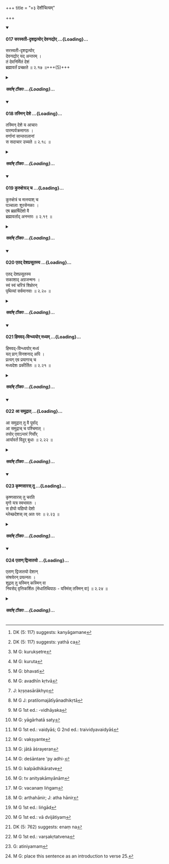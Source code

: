 +++
title = "०३ देशौचित्यम्"

+++

<div class="js_include" includetitle="true" newlevelforh1="4" unfilled url="/kalpAntaram/smRtiH/manuH/vishvAsa-prastutiH/02/017_sarasvatI-dRshadvatyor_devanadyor.md">
<details open><summary><h4>017 सरस्वती-दृशद्वत्योर् देवनद्योर् ...{Loading}...</h4></summary>


सरस्वती-दृशद्वत्योर्  
देवनद्योर् यद् अन्तरम् ।  
तं देवनिर्मितं देशं  
ब्रह्मावर्तं प्रचक्षते  ॥ २.१७ ॥+++(5)+++
</details>
</div>
<div class="js_include collapsed" newlevelforh1="5" title="सर्वाष् टीकाः" unfilled url="/kalpAntaram/smRtiH/manuH/sarvASh_TIkAH/02/017_sarasvatI-dRshadvatyor_devanadyor.md">
<details><summary><h5>सर्वाष् टीकाः ...{Loading}...</h5></summary>
<details><summary>गङ्गानथ-मूलानुवादः</summary>

The region lying between the divine rivers Sarasvati and Dṛṣasvatī which has been created by the gods,—they call ‘Brahmāvarta’—(17)
</details>
<details><summary>मेधातिथिः</summary>

उक्तानि धर्मे प्रमाणानि । विरोधे च विकल्पो ऽभिहितः । अधिकारिणश् च सामान्येनोक्ताः । इदानीं येषु योग्यतया धर्मो ऽनुष्टेयताम् आपद्यते ते देशा वर्ण्यन्ते । **सरस्वती** नाम नदी । अपरा **दृषद्वती** । तयोर् **नद्योर्** **यद् अन्तरं** मध्यं **तं देशं ब्रह्मावर्त** इत्य् अनया संज्ञया **प्रचक्षते** व्यवहरन्ति शिष्टाः । **देव**ग्रहणम् अवध्यवधिमतोः स्तुत्यर्थम् । देवैः स निर्मितो ऽतः सर्वेभ्यो देशेभ्यः पावनतर इति ॥ २.१७ ॥
</details>
<details><summary>गङ्गानथ-भाष्यानुवादः</summary>

The sources of the knowledge of Dharma have been described; it has also
been stated that in cases of couflict there is *option*; persons
entitled to the performance of *dharma* have also been indicated in a
general way. Now the author proceeds to describe those countries that
are fit for the performance of Dharma, and where (on that account) it
becomes incumbent to perform it.

‘*Sarasvatī*’ is the river bearing that name. ‘*Dṛṣadvatī*’ is another
river; that which *lies between these two*, that region they call by the
name of ‘*Brahmāvarta*’; that is the region which the cultured speak of
by that name.

‘*Created by the Gods*’—is for the purpose of eulogising the boundaries
and the bounded region; the sense being that ‘the region is created by
the Gods, and is therefore more sacred than all other regions.’—(17)
</details>
<details><summary>गङ्गानथ-टिप्पन्यः</summary>

The Aparārka quotes this verse along with verses 19,21 to 23, as
indicating the views that the ‘black antelope’ is to serve as a mark of
the ‘*yajñīya deśa*’ only in the case of the countries *other than those
described in these verses*. This verse and verses 18 to 22 have been
quoted in the *Madanapārijāta* (p. 12) in support of the view that the
‘Custom’ or ‘Right Behaviour’ that is to be regarded as authoritative
and trustworthy is that prevalent among the people inhabiting the tract
of land herein defined.

Other writers, among whom are Vaśiṣṭha and Śaṅkha define ‘*Āryāvarta*’
as that tract ‘where the black antelope roams’; which, according to Manu
(2.23) is the characteristic feature of the ‘*yajñīya deśa*’ ‘land fit
for sacrificial acts’.

This verse is quoted in *Hemādri* (Vrata, p. 27),—in the *Vīramitrodaya*
(Paribhāṣā, p. 55), which explains that the epithet ‘*devanirūpitam*,’
‘created by the Gods,’ is only meant to be eulogistic;—in the
*Dānamayūkha* (p. 7),—and in the *Saṃskāramayūkha* (p. 4).
</details>
<details><summary>Bühler</summary>

017	That land, created by the gods, which lies between the two divine rivers Sarasvati and Drishadvati, the (sages) call Brahmavarta.
</details>
</details>
</div>
<div class="js_include" includetitle="true" newlevelforh1="4" unfilled url="/kalpAntaram/smRtiH/manuH/vishvAsa-prastutiH/02/018_tasmin_deshe.md">
<details open><summary><h4>018 तस्मिन् देशे ...{Loading}...</h4></summary>


तस्मिन् देशे य आचारः  
पारम्पर्यक्रमागतः ।  
वर्णानां सान्तरालानां  
स सदाचार उच्यते  ॥ २.१८ ॥
</details>
</div>
<div class="js_include collapsed" newlevelforh1="5" title="सर्वाष् टीकाः" unfilled url="/kalpAntaram/smRtiH/manuH/sarvASh_TIkAH/02/018_tasmin_deshe.md">
<details><summary><h5>सर्वाष् टीकाः ...{Loading}...</h5></summary>
<details><summary>गङ्गानथ-मूलानुवादः</summary>

That practice, which has comb down through an unbroken line op tradition among the several castes and subcastes in that country, is called the ‘Practice of Good Men.’—(18)
</details>
<details><summary>मेधातिथिः</summary>
<u>अथास्मिन्</u> देशे य आचारस् तस्य प्रामाण्ये किं विद्वत्ता शिष्टता चोपाधिर् अङ्गीक्रियते । अथाविदुषाम् अशिष्टानां च देशोपाधिर् एव प्रमाणम् । किं चातः । यदि नापेक्ष्यते, यत् तद् उक्तम् "आचारश् चैव साधूनाम्"(म्ध् २.६) इति विशेषणद्वयम् अनर्थकम् । न त्व् असाध्वाचारस्य धर्ममूलतोपपद्यते, वेदसंयोगासंभवात् । अथापेक्ष्यते, देशविशेषसंबन्धानुपकारः । न हि देशान्तरे ऽपि शिष्टसमाचारस्याप्रामाण्यं शक्यते वक्तुम् । 

- <u>उच्यते</u> । प्रायिकम् एतद् अभिधानम् । प्रायोवृत्त्यासमिन् देशे शिष्टानां संभव इत्य् उक्तम्- **तस्मिन् देशे य आचारः स सदाचार** इति ।

- <u>अन्ये तु</u>, देशान्तरे मातुलदुहितुः परिणयनाद् देशाचारनिषेधार्थम् इदम् इत्य् आहुः ।

- <u>तद् अयुक्तम्</u> । अविशेषेणैवोक्तम्-

- तद् देशकुलजातीनाम् अविरुद्धं प्रकल्पयेत् । (म्ध् ८.४६)

स च विरुद्धः "ऊर्ध्वं सप्तमात् पितृबन्धुभ्यः । । । मातृबन्धुभ्यश् च पञ्चमात्" (ग्ध् ४.३, ५) इत्य् एतेन । अस्मिन्न् अपि देशे ऽनुपनीतेन सह भोजनादिर् आचारो नैव धर्मत्वेनेष्यते । न च स्मृतिविरुद्धस्याचारस्य प्रामाण्यसंभवः, श्रुतिविप्रकर्षात् । आचारात् स्मृतिर् अनुमातव्या, स्मृतेः श्रुतिः । स्मृतिस् त्व् अव्यवहिताम् एव श्रुतिम् अनुमापयति । किं च कारणग्रहाच् चैवमादेर् आचारस्य । रूपवतीं मातुलकन्यां कामयमाना राजभयाद् ऊढवन्तः, कन्यागमनं[^१००] दण्डो मा भूद् इति । 


[^१००]:
     DK (5: 117) suggests: kanyāgamane

- <u>अन्ये</u> त्व् अविद्वांसः "येनास्य पितरो याताः" (म्ध् ४.१७८) इत्य् अस्य यथाश्रुतम् अर्थं गृहीत्वा धर्मो ऽयम् इति प्रतिपन्नाः । अपि च[^१०१] "एतास् तिस्रस् तु भार्यार्थे नोपयच्छेत" (म्ध् ११.१७३) इति प्रायश्चित्तं श्रुतम् अपि, भ्रान्तिहेतुः "आभ्यस् तिसृभ्यो ऽन्या न प्रतिषिद्धा" इति । यथा चास्य नायम् अर्थस् तथा वक्ष्यामः ।


[^१०१]:
     DK (5: 117) suggests: yathā ca

- न च दृष्टकारणयोः स्मृत्याचारयोः प्रामाण्यम् । उक्तं भट्टपादैः- 

- विरुद्धा च विगीता च दृष्टार्था दृष्टकारणा ।

- स्मृतिर् न श्रुतिमूला स्याद् या चैषा संभवश्रुतिः ॥[^१०२]

तस्मात् "एतान् द्विजातयो देशान् संश्रयेरन्" (म्ध् २.२४) इत्य् एतद्विधिशेषा देशप्रशंसार्थवादा एते । 

- परंपरैव **पारंपर्यम्** । अन्यस्माद् अन्यम् उपसंक्रामति, तस्माद् अन्यम्, ततो ऽप्य् अन्यम् इत्य् एवंरूपः प्रवाहः परंपरा । **क्रमः** तदविच्छेदः, तत **आगतः** संप्राप्तः । संकीर्णयोनयः **अन्तरालाः** । तत्सहितानां **वर्णानाम्** ॥ २.१८ ॥
</details>
<details><summary>गङ्गानथ-भाष्यानुवादः</summary>

*Question*—“As regards the *usage* in the said country, what is the
condition of its reliability? Is it *learning* and *culture*? Or the
connection of the particular country is the only condition, and the
practices of the ignorant and the uncultured also arc authoritative? We
ask this because if ‘learning’ and ‘culture’ are not regarded as
necessary conditions, then the two qualifications mentioned in the sixth
verse—in the phrase ‘the Practice of good and learned men’—become
futile. And further, it is not possible for the ‘Practice of Bad men’ to
be a *source of Dharma*, for the simple reason that such persons can
have nothing to do with the Veda. If, on the other hand, *learning* and
*culture* do form the conditions of reliability, then no useful purpose
will have been served by the counection of the particular country herein
mentioned; because it cannot be said that practice of learned and
cultured men of other countries is not authoritative.”

Our answer to the above is as follows:—The statement is based upon
probability; the chances are that in the country mentioned only learned
and cultured men are born. This is what is meant by the assertion that
‘*the Practice in that country is called the Practice of good*.’

Others have explained that the verse is intended to deny the authority
of a purely local ‘Practice’ (Usage), on the ground that in other
countries people marry the daughter of the maternal uncle.

This explanation is not right. Because it has been laid down as a
general principle that ‘from among the practices of the country, the
family and the caste, only that should be done what is not contrary to
law’; and the marrying of one’s maternal cousin is actually contrary to
the law, as found in the injunction that ‘one should marry beyond the
seventh grade of relationship on the father’s side and beyond the fifth
on the mother’s’ \[and the maternal cousin falls within these prohibited
degrees\] Further, as regards the said country of Brahmāvarta also there
are certain practices—such as eating in the same dish with boys who have
not undergone the Brahmanical Initiation—which are not regarded as
authoritative. In fact no practice can ever be authoritative which is
contrary to *Smṛti*; because it would be so much further removed from
the Veda (the source of all authority); as the Practice leads to the
inference of the *Smṛti*, and the *Smṛti* leads to the inference of the
Veda; while the *Smṛti* leads to the inference of its corroborative Veda
directly. There is another reason why Practices like the one mentioned
above can never be even suspected to be authoritative. Such Practices
are found to be clearly due to perceptible motives: *e.g*., some one
having fallen in love with a handsome maternal cousin married her,
through fear of the King, in order to escape from the penalty that would
be inflicted for violating the chastity of an unmarried girl; and others
who came after him being themselves illiterate and relying upon the
words ‘one should go on on the same path on which his father and
grand-father have gone’ (*Manu*, 4.178), taken in their literal sense,
came to regard the said marrying as ‘*Dharma*’ (something *that should
he done*). Then again, even though the text (4.172) prescribes an
expiatory rite in connection with the taking as wife of the three
classes of girls (the daughter of the Father’s sister, the daughter of
the Mother’s sister and the daughter of the Mother’s brother),—yet
people are liable to fall into the mistake that marriage with relatives
other than the three specified here is not interdicted. That such is not
the meaning of the verse (11.172) wo shall explain later on.

Now no *Smṛti* or *Practice*, that is prompted by a perceptible motive,
can ever be regarded as authoritative. Says the revered Bhatta
(Kumārila)—‘That *Smṛti*, which is contrary to the Veda, or deprecated,
and which serves a visible purpose, and is prompted by perceptible
motives, can never he based upon the Veda.’

From all this it follows that what is contained in this verse is only an
*arthavāda*, eulogising the particular country,—this eulogy being
supplementary to the Injunction coming later on that ‘the Twice-born
people should betake themselves to these countries’ (verse 21 below).

‘*Pāramparya*’ is the same as ‘*paramparā*,’ ‘Tradition’; which goes
from one to the other, from him again to a fourth person, and so on;
this succession is what is called ‘*Tradition*’; and ‘*Krama*,’
‘*line*,’ stands for ‘unbroken continuity;’—‘*come down*’ means
*learnt*.

‘*Sub-castes*’—are people of mixed birth;—the ‘castes’ along with these
are called *Sāntarālāḥ*.
</details>
<details><summary>गङ्गानथ-टिप्पन्यः</summary>

*Medhātithi* (p. 75, 1. 5)—*Kāraṇagrahaṇāt*.’—When a *custom* or even a
Smṛti rule, is found to be actually based upon some material motive,—no
authority can attach to such custom or rule. Read in this connection
Mīmāṃsā Sūtra 1. 3. 4, which discusses the authoritative character of
such *Smṛti* rules as, while not contradicting any Śruti-rule, are yet
found to be due to ignorance or covetousness; *e.g*. the text laying
down that the cloth with which the sacrificial post is covered should be
given to the priest. The conclusion on this point is that such rules
have no authority. (See, for further details, Prābhākara—Mīmāṃsā, pp.
138-139).

This verse is quoted in the Madanapārijāta (p. 12);—in the *Dānamayūkha*
(p. 7);—in the *Saṃskāramayūkha* (p. 4),—and in the
Vīramitrodaya—Paribhāṣa (p. 55), which adds the following
notes:—‘*Paramparya*;’ is the same as ‘*paramparā*’, ‘Tradition,’—*i.
e*., that whose beginning cannot be traced;—this precludes the authority
of *modern* customs;—‘*antarāla*’ are the mixed castes;—it quotes
Medhātithi to the effect that the purport of this verse is to eulogise
the custom of the particular country, and not to deny the authority of
the customs of other countries.
</details>
<details><summary>गङ्गानथ-तुल्य-वाक्यानि</summary>

**(Verses 18-23)  
**

*Vaśiṣṭha*, 1.7-12.—‘Aryāvarta is the country which is to the East of
the *spot of* disappearance, to the West of Kālakavana, to the North of
Pāriyātra and the Vindhya and to the South of the Himālaya. The Dharma
and practices prevalent in this country should be accepted in all
places. Some people apply the name *Āryāvarta* to the land between the
Gaṅgā and the Yamunā. Brahmanic glory is coterminous with the tract over
which the black antelope roams.

*Vaśiṣṭha*, 15.9-14.—‘The Dharmas and Ācāras prevalent in that country
should be accepted everywhere. The others are of contrary Dharma. Some
people restrict Dharma to the country lying between the Gaṅgā and the
Yamunā. Others again state that Brahmanic glory extends all over that
tract of land over which the black deer roams. The limits of this tract
are hounded on the west by the river Sindhu and on other sides by the
Vaitariṇī river (in Mālwā, according to Vīramitrodaya, Paribhāṣa, p.
57); and by the spot where the sun rises.’ *Vyāsa*, 1.3.—‘The Vedic
dharma can prevail only in that country over which the black deer roams
naturally.’

*Samvarta*, 4.—‘That country where the black deer constantly roams at
will is to be known as *Dharma-deśa*, where alone the duties of the
twice-born can be performed.’

*Baudhāyana*, 1.25.25.—‘To the East of the spot of disappearance (of the
Sarasvatī river), to the West of the Kālakavana, to the North of
Pāriyātra and to the South of Himālaya,—this is Āryāvarta; it is the
*Sadāchāra* of this country that is authoritative; according to some
people it is the tract included between the Gaṅgā and the Yamunā.’

*Śaṅkha-Likhita* (Vīra-Pari.,p. 57).—‘That country is noble which lies
to the East of the mountain where the Sun sets, to the West of that
where the Sun rises, which is interspersed with high mountains and
sacred rivers; this is the *sacred land*; or the land where the black
antelope roams, or that to the East of the Sindhu and the Sauvīra, to
the West of Kāmpilya, to the North of the Pāriyātra and to the South of
the Himalaya,—here Brahmanic glory is complete.’

*Paiṭhīnasi* (*ibid*).—‘From Himālaya to the Kumārī (Cape Comorin), from
the Sindhu and the Vaitariṇī and to the place where the sun rises, or
where the black antelope roams,—over this land alone is Dharma present
in its complete form.’

*Viṣṇu*, 74.4.—‘That country where there is no differentiation of the
four castes should be known as the *mleccha deśa*; other than this is
Āryāvarta.’
</details>
<details><summary>Bühler</summary>

018	The custom handed down in regular succession (since time immemorial) among the (four chief) castes (varna) and the mixed (races) of that country, is called the conduct of virtuous men.
</details>
</details>
</div>
<div class="js_include" includetitle="true" newlevelforh1="4" unfilled url="/kalpAntaram/smRtiH/manuH/vishvAsa-prastutiH/02/019_kuruxetra~n_cha.md">
<details open><summary><h4>019 कुरुक्षेत्रञ् च ...{Loading}...</h4></summary>


कुरुक्षेत्रं च मत्स्याश् च  
पञ्चालाः शूरसेनकाः ।  
एष ब्रह्मर्षिदेशो वै  
ब्रह्मावर्ताद् अनन्तरः  ॥ २.१९ ॥
</details>
</div>
<div class="js_include collapsed" newlevelforh1="5" title="सर्वाष् टीकाः" unfilled url="/kalpAntaram/smRtiH/manuH/sarvASh_TIkAH/02/019_kuruxetra~n_cha.md">
<details><summary><h5>सर्वाष् टीकाः ...{Loading}...</h5></summary>
<details><summary>गङ्गानथ-मूलानुवादः</summary>

Next to Brahmāvarta is the ‘Brahmarṣideśa,’ comprising the regions op Kurukṣetra, Matsyas, Pañchālas and Śukasenakas. (19).
</details>
<details><summary>मेधातिथिः</summary>

देशनामधेयान्य् एतानि । कुरुक्षेत्रं[^१०३] समन्तपञ्चकं प्रसिद्धम् । कुरवस् तत्र क्षयं गताः । "कुरु[^१०४] वा सुकृतं क्षिप्रम् अत्र त्राणं भविष्यति"[^१०५] इत्य् व्युत्पत्तिः । मत्स्यादयः शब्दा बहुवचनान्ता एव देशवचनाः । **ब्रह्मर्षिदेश** इति समुदायसंज्ञा । देवनिर्मितो देशो ब्रह्मावर्तः । देवेभ्यः किंचिन् न्यूना ब्रह्मर्षय इत्य् अतो ऽयं देशो ब्रह्मर्षिसंबन्धाद् ब्रह्मावर्तान् न्यूनः । तथा चाह- **ब्रह्मावर्ताद् अनन्त्रः** ईषद्भिन्नः । नञ् ईषदर्थः । यथा "अनुष्णां यवागूं पिबेद् आमयावी" इतीषदुष्णाम् उपदिशन्ति । अन्तरशब्दो भेदवचनः, "नारीपुरुषतोयानाम् अनतरं महद् अन्तरम्" इति यथा ॥ २.१९ ॥


[^१०५]:
     M G: bhavati


[^१०४]:
     M G: kuruta


[^१०३]:
     M G: kurukṣetre
</details>
<details><summary>गङ्गानथ-भाष्यानुवादः</summary>

These are the names of the various regions.

‘*Kurukṣetra*’ is what is known as *Samantapañcaka*, the place where the
Kurus were exterminated. The etymological signification of the name
‘*Kurukṣetra* h as been explained as meaning—‘do good deeds here, and
salvation shall come quickly,’ ‘*kuru sukṛtamatra kṣiprantrāṇam
bhavati*.’

‘*Matsyas*’ and the rest are the names of countries, in the plural form.

‘*Brahmarṣideśa*’ is the name of the entire group. *Brahmāvarta* is the
country ‘created by the Gods’; and since the *Brahmarṣis* are a little
lower in degree than the Gods, this country, being related to
*Brahmarṣis*, is slightly lower in grade than *Brahmāvarta*. This is
what is meant by this being ‘*next to Brahmāvarta*,’—*i.e*., slightly
different from it;—the negative particle (in ‘*a* denoting *slightly*;
just as when it is said that ‘the sick person should drink gruel when it
is *not-hot*,’ it is meant that it should be drunk when it is *slightly
hot*. The term ‘*antara*’ means *different*; as it is found in such
assertions as ‘*mahadantaram*,’ ‘in the case of men, women and water,
even a slight difference makes a great difference.’ (19)
</details>
<details><summary>गङ्गानथ-टिप्पन्यः</summary>

The tract here described “comprises,”—says Buhler—“the Doab from the
neighbourhood of Delhi as far as Mathura,” and Burnell refers us to a
map in the *Numismata Orientalia*, *Part I*.

This verse is quoted in the *Smṛticandrikā* (Saṃskāra P. 17) which reads
‘*Anantaram*’ and explains—it as ‘slightly less important’;—in the
*Vīramitrodaya* (Paribhāṣā, p. 56), which adds the following
notes:—‘*Matsya*, *Virātdeśa*,—*Pāñchāla*’ the *Kānyakubja* and adjacent
countries,—*Śūrasena*, country about Mathura,—‘*anantaraḥ*’ slightly
inferior;—in the *Dānamayūkha* (p. 7.) and the *Saṃskāramayūkha* (p. 4),
which have the same explanations as the *Vīramitrodaya*.
</details>
<details><summary>गङ्गानथ-तुल्य-वाक्यानि</summary>

**(Verses 18-23)**

See Comparative notes for [Verse 2.18 (The Practice of Good
Men)].
</details>
<details><summary>Bühler</summary>

019	The plain of the Kurus, the (country of the) Matsyas, Pankalas, and Surasenakas, these (form), indeed, the country of the Brahmarshis (Brahmanical sages, which ranks) immediately after Brahmavarta.
</details>
</details>
</div>
<div class="js_include" includetitle="true" newlevelforh1="4" unfilled url="/kalpAntaram/smRtiH/manuH/vishvAsa-prastutiH/02/020_etad_deshaprasUtasya.md">
<details open><summary><h4>020 एतद् देशप्रसूतस्य ...{Loading}...</h4></summary>


एतद् देशप्रसूतस्य  
सकाशाद् अग्रजन्मनः ।  
स्वं स्वं चरित्रं शिक्षेरन्  
पृथिव्यां सर्वमानवाः  ॥ २.२० ॥
</details>
</div>
<div class="js_include collapsed" newlevelforh1="5" title="सर्वाष् टीकाः" unfilled url="/kalpAntaram/smRtiH/manuH/sarvASh_TIkAH/02/020_etad_deshaprasUtasya.md">
<details><summary><h5>सर्वाष् टीकाः ...{Loading}...</h5></summary>
<details><summary>गङ्गानथ-मूलानुवादः</summary>

All men on the earth may learn their respective duties from the Brāhmaṇa born in these countries. (20)
</details>
<details><summary>मेधातिथिः</summary>

एतेषु देशेषु कुरुक्षेत्रादिषु प्रसूतस्य **अग्रजन्मनः** ब्राह्मणस्य **सकाशात्** **स्वं स्वं चरित्रम्** आचारं **शिक्षेरन्** जिज्ञासेरन् । "तस्मिन् देशे" (म्ध् २.१८) इत्य् अनेनैतद् व्याख्यातम् ॥ २.२० ॥
</details>
<details><summary>गङ्गानथ-भाष्यानुवादः</summary>

From the ‘*agrajanma*,’ *i.e*., the Brāhamṇa—‘*born in these
countries*’—Kurukṣetra and the the rest—all men ‘*may learn*’—seek to
know—‘*their respective duties*’—proper conduct. This has been already
explained under Verse 18.—(20)
</details>
<details><summary>गङ्गानथ-टिप्पन्यः</summary>

This is quoted in the *Vīramitrodaya*, *Paribhāṣā* (p. 56) which says
that this is meant only to eulogise the particular country.
</details>
<details><summary>गङ्गानथ-तुल्य-वाक्यानि</summary>

**(Verses 18-23)**

See Comparative notes for [Verse 2.18 (The Practice of Good
Men)].
</details>
<details><summary>Bühler</summary>

020	From a Brahmana, born in that country, let all men on earth learn their several usages.
</details>
</details>
</div>
<div class="js_include" includetitle="true" newlevelforh1="4" unfilled url="/kalpAntaram/smRtiH/manuH/vishvAsa-prastutiH/02/021_himavad-vindhyayor_madhyam.md">
<details open><summary><h4>021 हिमवद्-विन्ध्ययोर् मध्यम् ...{Loading}...</h4></summary>


हिमवद्-विन्ध्ययोर् मध्यं  
यत् प्राग् विनशनाद् अपि ।  
प्रत्यग् एव प्रयागाच् च  
मध्यदेशः प्रकीर्तितः  ॥ २.२१ ॥
</details>
</div>
<div class="js_include collapsed" newlevelforh1="5" title="सर्वाष् टीकाः" unfilled url="/kalpAntaram/smRtiH/manuH/sarvASh_TIkAH/02/021_himavad-vindhyayor_madhyam.md">
<details><summary><h5>सर्वाष् टीकाः ...{Loading}...</h5></summary>
<details><summary>गङ्गानथ-मूलानुवादः</summary>

The country lying between the Himālaya and the Vindhya, to the east of Vinaśana and to the west of Prayāga, is called the ‘Madhyadeśa,’ the ‘Middle Country.’ (21)
</details>
<details><summary>मेधातिथिः</summary>

उत्तरस्यां दिशि हिमवान् पर्वतः, दक्षिणस्यां विन्ध्यः । **विनशनं** सरस्वत्या अन्तर्धानदेशः । **प्रयागः** गङ्गायमुनयोः संगमः । एतान् देशान् अवधीकृत्य[^१०६] मध्यं **मध्यदेश**नामानं देशं विद्यात् । नात्युत्कृष्टो नातिनिकृष्ट इत्य् अतो ऽयं मध्यदेशः, न तु पृथिवीमध्यभवत्वात् ॥ २.२१ ॥


[^१०६]:
     M G: avadhīn kṛtvā
</details>
<details><summary>गङ्गानथ-भाष्यानुवादः</summary>

On the north lies the Himālaya and on the south the Vindhya.
‘*Vinaśana*’ is the name of the place where the Sarasvatī river has
disappeared.—(20)

‘*Prayāga*’—is the confluence of the Gaṅgā and the Yamunā.

The region having these four as its boundaries is to be known by the
name ‘*Madhya-deśa*.’ It is called ‘*madhya*’ or ‘middle,’ because it is
neither very superior nor very inferior,—and *not* because it is located
*the centre* of the Earth.—(21)
</details>
<details><summary>गङ्गानथ-टिप्पन्यः</summary>

‘*Vināśana*’—This is the name given to the place where the river
Sarasvatī becomes lost in the sands. Buhler says it lies in the district
of Hissar, in the Punjab.

Buhler curiously translates ‘*pratyak*’ by ‘east,’ while it means
*west*.

This verse is quoted in the *Smṛticandrikā* (p. 18), which explains
‘*vinaśana*’ as the place where the Sarasvatī has disappeared;—in the
*Vīramitrodaya* (Paribhāṣa, p. 56) which locates ‘Vinaśana’ in the
*Kurukṣetra*,—in the *Dānamayūkha*, (p. 7),—and the *Saṃskāramayūkha*
(p. 4).
</details>
<details><summary>गङ्गानथ-तुल्य-वाक्यानि</summary>

**(Verses 18-23)**

See Comparative notes for [Verse 2.18 (The Practice of Good
Men)].
</details>
<details><summary>Bühler</summary>

021	That (country) which (lies) between the Himavat and the Vindhya (mountains) to the east of Prayaga and to the west of Vinasana (the place where the river Sarasvati disappears) is called Madhyadesa (the central region).
</details>
</details>
</div>
<div class="js_include" includetitle="true" newlevelforh1="4" unfilled url="/kalpAntaram/smRtiH/manuH/vishvAsa-prastutiH/02/022_A_samudrAt.md">
<details open><summary><h4>022 आ समुद्रात् ...{Loading}...</h4></summary>


आ समुद्रात् तु वै पूर्वाद्  
आ समुद्राच् च पश्चिमात् ।  
तयोर् एवाऽन्तरं गिर्योर्  
आर्यावर्तं विदुर् बुधाः  ॥ २.२२ ॥
</details>
</div>
<div class="js_include collapsed" newlevelforh1="5" title="सर्वाष् टीकाः" unfilled url="/kalpAntaram/smRtiH/manuH/sarvASh_TIkAH/02/022_A_samudrAt.md">
<details><summary><h5>सर्वाष् टीकाः ...{Loading}...</h5></summary>
<details><summary>गङ्गानथ-मूलानुवादः</summary>

The country extending as far as the Eastern Ocean and as far as the Western Ocean, and lying between the same two mountains,—the learned know as ‘Āryāvarta.’ (22).
</details>
<details><summary>मेधातिथिः</summary>

आ पूर्वसमुद्राद् आ पश्चिमसमुद्राद् यो ऽन्तरालवर्ती देशअः, तथा **तयोर् एव** पूर्वश्लोकोपदिष्टयोर् **गिर्योः** पर्वतयोर् हिमवद्विन्ध्ययोर् यद् **अन्तरं** मध्यं स आर्यावर्तो देशो **बुधैः** शिष्टैर् उच्यते । आर्या वर्तन्ते तत्र पुनः पुनर् उद्भवन्त् । आक्रम्याक्रम्यापि न चिरं तत्र म्लेच्छाः स्थातारो भवन्ति । आङ् अत्र मर्यादायाम्, नाभिविधौ । तेन समुद्रद्वीपानि नार्यावर्तः । एते चतसृषु दिक्षु देशावधय उपात्ताः । प्राच्यां पूर्वसमुद्रः, प्रतीच्यां पश्चिमः, उदग्दक्षिणयोर् हिमवद्विन्ध्यौ । एतौ ह्य् अवधित्वेनोपात्तौ, न तयोर् आर्यावर्तत्वम् अस्ति । अतस् तत्र निवासाभावे प्राप्त इदम् आह ॥ २.२२ ॥
</details>
<details><summary>गङ्गानथ-भाष्यानुवादः</summary>

The country that lies between the two limits of the Eastern and Western
Oceans,—and between the two mountains spoken of in the preceding
verse,—*i.e*., the Himālaya and the Vindhya,—is described as
‘*Āryāvarta*,’ ‘*by the learned*,’—*i.e*., by cultured people. It is
called ‘*Āryāvarta*’ in the sense that the *Āryas line there* (‘*Āryāḥ
vartante tatra*’); *i.e*., it is they that are born there again and
again, and the Barbarians, even though attacking it repeatedly, do not
remain there.

The particle ‘*āṅ*’ (in ‘*āsamudrāt*’) indicates the *outer* not the
*inner* boundary, and it does not indicate *inclusion*. Hence the
islands in the oceans do not come under ‘*Āryāvarta*.’

What are mentioned here are the four boundaries of the country: the
Eastern Ocean on the east, the Western Ocean on the west, the Hiṁālaya
on the north and the Vindhya on the south.

In as much as these two mountains have been mentioned as ‘boundaries,’
they are not included under ‘*Āryāvarta*’; from this people might be led
to conclude that one should not inhabit these mountains. And with a view
to (avoiding) this possibility, the Author adds the next verse.—(22)
</details>
<details><summary>गङ्गानथ-टिप्पन्यः</summary>

This verse is quoted in the *Smṛticandrikā* (Saṃskāra p. 18);—in the
*Saṃskāramayūkha* (p. 4), which explains ‘*Tayoḥ*’ as standing for the
Himāvat and the Vindhya;—and in the *Vīramitrodaya* (Paribhāṣā, p. 56).
</details>
<details><summary>गङ्गानथ-तुल्य-वाक्यानि</summary>

**(Verses 18-23)**

See Comparative notes for [Verse 2.18 (The Practice of Good
Men)].
</details>
<details><summary>Bühler</summary>

022	But (the tract) between those two mountains (just mentioned), which (extends) as far as the eastern and the western oceans, the wise call Aryavarta (the country of the Aryans).
</details>
</details>
</div>
<div class="js_include" includetitle="true" newlevelforh1="4" unfilled url="/kalpAntaram/smRtiH/manuH/vishvAsa-prastutiH/02/023_kRShNasAras_tu.md">
<details open><summary><h4>023 कृष्णसारस् तु ...{Loading}...</h4></summary>


कृष्णसारस् तु चरति  
मृगो यत्र स्वभावतः ।  
स ज्ञेयो यज्ञियो देशो  
म्लेच्छदेशस् त्व् अतः परः  ॥ २.२३ ॥
</details>
</div>
<div class="js_include collapsed" newlevelforh1="5" title="सर्वाष् टीकाः" unfilled url="/kalpAntaram/smRtiH/manuH/sarvASh_TIkAH/02/023_kRShNasAras_tu.md">
<details><summary><h5>सर्वाष् टीकाः ...{Loading}...</h5></summary>
<details><summary>गङ्गानथ-मूलानुवादः</summary>

But the region where the spotted deer roams by nature is to be known as the ‘land fit for sacrificial acts’; beyond that is the ‘land op the Mlecchas.’ (23)
</details>
<details><summary>मेधातिथिः</summary>

कृष्णश्वेतः कृष्णपीतो वा कृष्णसारङ्गो[^१०७] **मृगो यत्र चरति** निवसति । संभव उत्पत्तिर् यत्र देशे तस्य **स्व्भावतः,** न पुनर् देशान्तरात् प्राशस्त्योपायनादिना निमित्तेनानीतस्य कियन्तम् अपि कालं निवासः । **स देशो यज्ञियो** यागार्हो बोद्धव्यः । अतः कृष्णमृगचरणात् परो ऽन्यो **म्लेच्छदेशः** । म्लेच्छाः प्रसिद्धाः । चातुर्वर्ण्यजात्यपेताः प्रतिलोमजातीया अनधिकृता[^१०८] मेदान्ध्रशबरपुलिन्दादयः । 


[^१०८]:
     M G J: pratilomajātīyānadhikṛtā


[^१०७]:
     J: kṛṣṇasārākhyo

- न चानेन यागाधिकरणतास्य देशस्य विधीयते, "समे यजेत" इतिवत्, चरतीति वर्तमाननिर्देशात् । न हि यत्रैव चरितुं प्रवृत्तस् तदैव तत्र यागः शक्यः कर्तुम् । यागस्य हि देशो ऽधिकरणम्, तत्साधनकर्त्रादिकारकाश्रितद्रवादिधारणद्वारेण । न च द्वयोर् मूर्त्तयोर् एककाले एकदेशे स्थनसंभवः । न च कालान्तरलक्षणा न्याय्या, विधौ लक्षणाया अन्याय्यत्वात् । यथोकं शूर्पाधिकरणे- "एतद् धि क्रियत इत्य् उच्यते" (शब् १.२.२६) इति ।

- <u>ननु</u> च नाभिव्यापक एवाधेयः, येन कृत्स्नाधाराभिव्याप्त्यैवाधिकरणार्थनिर्वृत्तिः स्यात्, "तिलेषु तैलम्" (श्वेउ १.१५) इतिवत् । किं तर्हि, एकदेशसंबन्धिनाप्य् आधेयेन भवति कृत्स्नस्याधारभावः, "प्रासाद आस्ते", "रथं अधितिष्ठति" इति (च्ड़्। पाण् १.४.४५) । एवम् हि ग्रामनगरसमुदायस्य नदीपर्वतान्ताद्यवधिकस्य देशस्य प्रकृतत्वाद् एकदेशे ऽपि पर्वतारण्यादौ चरन् सर्वम् आधारीकरोति । तेनायम् अदोषः मूर्तयोर् नैकदेशः संभवति । 

- <u>उच्यते</u> । नैवात्र यष्टव्यम् इति विधिर् अस्ति । जानातेः परो विधायकः[^१०९] श्रुतः, न यजेः । यागस्य तत्रार्हता श्रुता, यागार्हो ऽसौ देश इति । सा च यागार्हतासत्य्[^११०] अपि विधौ घटते । एतेषु देशेषु यागाङ्गानि दर्भपलाशखदिरादीनि प्रायेण च भवन्ति । अधिकारिणश् च त्रैवर्णिका त्रैविद्याश्[^१११] च तेष्व् एव देशेषु दृश्यन्ते । अत एतदवलम्बनो यागार्हतानुवादः । कृत्यो ऽपि "ज्ञेयः" इत्य् अध्यारोपितविध्यर्थः "जर्तिलयवाग्वा जुहुयाद्" (सेए मुरोय) इतिवद् विधिवन् निगदार्थवाद एव ।


[^१११]:
     M G 1st ed.: vaidyāś; G 2nd ed.: traividyavaidyāś


[^११०]:
     M G: yāgārhatā saty


[^१०९]:
     M G 1st ed.: -vidhāyaka

- यच् चोक्तम् **म्लेच्छदेशस् त्व् अतः परः** इत्य् एषो ऽपि प्रायिको ऽनुवाद एव । प्रायेण ह्य् एषु देशेषु म्लेच्छा भवन्ति । न त्व् अनेन देशसंबन्धेन म्लेच्छा लक्ष्यन्ते,[^११२] स्वतस् तेषां प्रसिद्धेर् ब्राह्मणादिजातिवत् । अथार्थद्वारेणायं शब्दः प्रवृत्तो म्लेच्छानां देश इति । तत्र यदि कथंचिद् ब्रह्मावर्तादिदेशम् अपि म्लेच्छा आक्रमेयुः, तत्रैवावस्थानं कुर्युः, भवेद् एवासौ म्लेच्छदेशः । तथा यदि कश्चित् क्षत्रियादिजातीयो राजा साध्वाचरणो म्लेच्छान् पराजयेत्, चातुर्वर्ण्यं वासयेत्, म्लेच्छांश् चार्यावर्त इव चाण्डालान् व्यवस्थापयेत्, सो ऽपि स्याद् यज्ञियः । यतो न भूमिः स्वतो दुष्टा, संसर्गाद् धि सा दुष्यत्य् अमेध्योपहतेव । अत उक्तदेशव्यतिरेकेणापि सति सामग्र्ये त्रैवर्णिकेनाकृष्णमृगचरणे ऽपि देशे यष्टव्यम् एव । तस्माद् अनुवादो ऽयम् **स ज्ञेयो यज्ञियो देशो म्लेच्छदेशस् त्व् अतः परः** इत्य् उत्तरविधिशेषः ॥ २.२३ ॥


[^११२]:
     M G: vakṣyante
</details>
<details><summary>गङ्गानथ-भाष्यानुवादः</summary>

Where the deer known as ‘*Kṛṣṇasāra*’—that which is either black with
white spots, or black with yellow spots—‘*roams*,’—lives—*i.e*., is
found, born, —‘*by nature*,’—*i.e*., not that where it resides for a
time only, having been imported as a present of rare value, and so
forth;—‘*that country is to be known*’—regarded—‘as *yajñīya*’—‘*fit for
sacrificial acts*.’

‘*Beyond that*’—*i.e*., the region other than the one where the
*Kṛṣṇasāra* is indigenous—‘*is the land of the Mlecchas*.’ The
*Mlecchas* are the people who are known as lying beyond the pale of the
four castes,—not included even among the *Pratiloma* castes; such as the
*Medas*, the *Andhras*, the *Śabaras* and the *Pulindas*.

It is not meant that the sacrifices are to be performed on the very spot
where the deer roams,—in the way in which they are performed ‘on level
ground,’ according to the injunction that ‘one should perform sacrifices
on level ground’; as we h ave ‘rooms’ in the present tense, and
certainly one could not perform a sacrifice on the very spot, and at the
very time, at which the deer may have started to roam. Further, a
certain place is the ‘locus’ of the sacrifice only in the sense that it
holds a all those things that are operative towards its performance,
either as instruments or agents and the like, and certainly two material
substances (*i.e*., the Roaming Deer and the Sacrificial Accessories)
could never occupy the same spot. Nor can the condition mentioned (the
roaming of the deer) be taken as indirectly indicating some, other time
(than the one at which the *roaming* is being done); as no such indirect
indication is admissible in the case of Injunctions; as has been shown
under the *Adhikaraṇa* dealing with the ‘winnowing basket’
(*Mīmāmsā-Sūtra*, 1.2.26 *el. Seq*.), by Śabara (on 1.2.26), who
says—‘what is meant by *is done* is that *it is capable of being done*’
\[and the *present time* is not what is meant to be emphasised\].

“As a matter of fact, when one thing is spoken of as *located*
(contained) in another, it does not mean that it occupies the whole of
it; so that it is not necessary for the *Locus* to be occupied in its
entirety, as it is in the case of the oil contained in the
seasamum-seed. In fact, even when only a portion of one tiling is
occupied by another, the whole of the former becomes its *locus* or
*container; e.g*. when a man is spoken of as ‘sitting *in the house*,’
or ‘occupying the chariot.’ So that in the case in question what is
described here is the entire country, consisting of villages and towns,
and bounded by hills and rivers; and when the deer roams even in some
part of it, the whole country becomes its *locus*. Hence there is no
force in the argument that ‘two material substances cannot occupy the
same spot.’”

Our answer to the above is as follows:—In the present instance there is
no direct injunction, such as ‘one should perform sacrifices here (in
this country)’; as the injunctive affix is found added to the root ‘to
know’ (in the word ‘*jñeyaḥ*’), and not to the root ‘to sacrifice.’ All
that is meant is that the country spoken of is ‘fit for sacrifices’; the
meaning being that ‘this country is fit for sacrificial performances’;
and this ‘fitness for sacrifices’ is possible even without a direct
injunction (of the actual performance). The fact of the matter is that
it is only in the countries mentioned that the several sacrificial
accessories, in the shape of the *kuśa* -grass, the *Palāśa*, the
*Khadira* and other trees, are mostly found; and sacrificial performers
also, in the shape of persons belonging to the three higher castes and
learned in the three Vedas, are found only in these countries; and it is
on the basis of these facts that the countries have been described as
‘fit for sacrifices.’ The verb ‘*jñeyah*’ ending in the verbal affix
(‘*yat*’) also has the sense of the injunctive only imposed upon it, and
in reality it is only an *Arthavāda* resembling an injunction; just like
the passage ‘*jartilayavāgvā vā juhuyāt*,’ (‘one should offer either the
wild seasamum or the wild wheat’) \[which, even though cotaining the
injunctive word ‘*juhuyāt*,’ has been regarded as an *Arthavāda*
resembling an injunction\],

When again it is said that ‘*beyond this is the land the mlecchas*,’
this also is purely descriptive of the usual state of things; the sense
being that in these other lands it is mostly *mlecchas* that are born;
it does not mean that people inhabiting them are all (on that account)
‘*mlecchas*’; because what is a ‘*mleccha*’ is well known, just like the
‘*Brāhmaṇa*’ and other well known castes. In fact, the name
‘*mlecchadeśa*’ is to be taken literally, in the sense that it is ‘the
country of mlecchas’; so that if mlecchas happen to conquer a part of
Āryāvarta itself and take their habitation there, that also would become
‘*mlecchadeśa*.’ Similarly if a certain well-behaved king of the
Kṣatriya-caste should happen to defeat the *mlecchas* and make that land
inhabited by people of the four castes, relegating the indigenous,
*mlecchas* to the category of ‘*Chāṇḍāla*,’ as they are in *Āryāvarta*,
then that which was a ‘country of the mlecchas’ would become a ‘land fit
for sacrifices.’ And this for the simple reason that no laud is by
itself defective; it is only by association that it becomes defective,
just as it is when soiled by impure things. Hence, even apart from the
countries designated here as ‘fit for sacrifices,’ if, in a certain
place, all the necessary conditions are available, one should perform
his sacrifices, even though it be a place where the spotted deer does
not roam.

From all this it follows that the statement—‘*this should, be known as
the country fit for sacrifices, and beyond is the land of the mlecchas*’
is purely descriptive, being meant to be supplementary to the injunction
that follows in the next verse.—(23).
</details>
<details><summary>गङ्गानथ-टिप्पन्यः</summary>

‘*Kṛṣṇaṣāraḥ*—Burnell—“What animal is intended it is impossible to say.
In Southern India, a pretty little, but rare, gazelle is taken for it.
It does not however answer to the name so far as its colour (light
brown) goes.”

From the explanation given by Medhātithi the deer meant is that which is
‘black with white spots’, or ‘black with yellow spots’; and there is no
doubt that the animal meant is that which is black in the upper, and
white (or yellow) in the lower parts of its body.

*Medhātithi* (p. 76, 1. 26)—‘*Śūrpādhikaraṇe*’—in Mīmāṃsā Sūtra 1-2-26;
and the next sentence ‘*etaddhi kriyate ityucyate*’ is from Śabara on
that Sūtra,—the whole sentence being—‘*etat* (*i. e. shakyate
kartumiti*) *hi kriyate ityucyate, na ca vartamānakālaḥ kaschidasti
yasyāyam pratinirdeṣhaḥ*.’

‘*Mleccadeśastvataḥparaḥ*’—Note the liberalised interpretation of this
provided by Medhātithi. Burnell curiously enough regards this to be an
‘order to dwell in this land’. There is no ‘order’ to dwell in the
Mleccadeśa. The countries to be inhabited having been defined and all
beyond these being designated as ‘Mlechadeśa’, the term ‘these
countries’ of verse 24 refers, as Medhātithi clearly points out, to
Brahmāvarta, Madhyadeśa, Brahmarṣideśa and Yajñīyadeśa; and the order to
dwell contained in verse 24 also refers to those, and not to the
‘Mlecchadeśa’, which is ‘beyond these.’

This verse is quoted in the *Smṛticandrikā* (Saṃskāra, p. 18), which
adds that the country described as ‘fit for sacrificial performances’ is
meant to be so used only when the aforesaid four countries are not
available;—in the *Vīramitrodaya* (Paribhāṣā,p. 56), which explains
‘*Yājñiyaḥ*’ as ‘fit for sacrificial performances’, and ‘*Mlecca*’ as
‘unfit *for sacrificial* performances’;—and in the *Saṃskāramayūkha* (p.
4).
</details>
<details><summary>गङ्गानथ-तुल्य-वाक्यानि</summary>

**(Verses 18-23)**

See Comparative notes for [Verse 2.18 (The Practice of Good
Men)].
</details>
<details><summary>Bühler</summary>

023	That land where the black antelope naturally roams, one must know to be fit for the performance of sacrifices; (the tract) different from that (is) the country of the Mlekkhas (barbarians).
</details>
</details>
</div>
<div class="js_include" includetitle="true" newlevelforh1="4" unfilled url="/kalpAntaram/smRtiH/manuH/vishvAsa-prastutiH/02/024_etAN_dvijAtayo.md">
<details open><summary><h4>024 एताण् द्विजातयो ...{Loading}...</h4></summary>


एताण् द्विजातयो देशान्  
संश्रयेरन् प्रयत्नतः ।  
शूद्रस् तु यस्मिन् कस्मिन् वा  
निवसेद् वृत्तिकर्शितः [मेधातिथिपाठः - यस्मिंस् तस्मिन् वा]  ॥ २.२४ ॥
</details>
</div>
<div class="js_include collapsed" newlevelforh1="5" title="सर्वाष् टीकाः" unfilled url="/kalpAntaram/smRtiH/manuH/sarvASh_TIkAH/02/024_etAN_dvijAtayo.md">
<details><summary><h5>सर्वाष् टीकाः ...{Loading}...</h5></summary>
<details><summary>गङ्गानथ-मूलानुवादः</summary>

The twice-born people should seek to resort to these countries; the Śūdra may however, when distressed for a living, reside in any land.—(24).
</details>
<details><summary>मेधातिथिः</summary>

यदर्थं देशसंज्ञाभेदकथनं तम् इदानीं विधिम् आह । **एतान्** ब्रह्मावर्तादीन् **देशान्** **द्विजातयो** देशान्तरे ऽपि जाताः **संश्रयेरन्**[^११३] । जन्मदेशं त्यक्त्वा ब्रह्मावर्तादिदेशसंश्रयणं प्रयत्नेन कर्तव्यम् ।


[^११३]:
     M G: jātā āśrayeran

- <u>अत्र केचिद्</u> आहुर् अदृष्टार्थ एवायम् एतद्देशसंश्रयणविधिः । सत्य् अपि देशान्तरे[^११४] ऽधिकारसंभवे एतेषु देशेषु निवासः कर्तव्यः । तत्र कल्प्याधिकारत्वे,[^११५] यदि वा गङ्गादितीर्थस्नानवद् एतद्देशनिवासविधिः पावनत्वेन कल्प्यते । यथैव काश्चिद् आपः पवित्रतरा एवं भूमिभागा अपि केचिद् एव पवित्राः, यथोक्तं पुराणे । यदि वा संश्रयणाद् एव स्वतन्त्रात् स्वर्गो विश्वजिद्वत् ।


[^११५]:
     M G: kalpādhikāratve


[^११४]:
     M G: deśāntare 'py adhi-

- <u>तत्रैतौ</u> द्वाव् अपि पक्षाव् अप्राप्तौ । यद्य् अप्राप्तः संश्रयो विधीयते, कल्प्येताप्य् अधिकारः । तत्र चिन्त्यते । कतरः पक्षो युक्त इति । स तु नित्यकाम्यानाम्[^११६] उक्तया रीत्या एतद्देश एवानुष्ठानसंभवाद् अधिकृतानां प्राप्त एव । न ह्य् एतद्देशव्यतिरेकेण कृत्स्नधर्मानुष्ठानसंभवः । तथा हि, हिमवति तावत् काश्मीरादौ शीतेनार्दिता न बहिः संध्योपासने ऽधिक्रियन्ते, न च यथाविधि स्वाध्यायसंभवः "प्राग् वोदग् वा ग्रामाद् उपनिष्क्रम्य" इति । न हि हेमन्तशिशिरयोर् अहर् अहर् नदीस्नानादिसंभवः ।


[^११६]:
     M G: tv anityakāmyānām

- इदम् एव च **द्विजातय** इति वचनलिङ्गम्[^११७] । न कश्चिद् एव देशो ऽसति म्लेच्छसंबन्धे स्वत एव म्लेच्छदेशः । अन्यथा तद्देशसंबन्धान् म्लेच्छत्वे कथं द्विजातित्वम् ।


[^११७]:
     M G: vacanaṃ liṅgam

- <u>अथोच्यते</u> । न गमनमात्रान् म्लेच्छता, अपि तु निवासात् । स चानेन प्रतिषिध्यते ।

- <u>तच् च न</u> । संश्रयो ऽत्र श्रूयते । स च देशान्तरे भवतस् तत्त्यागेनान्यदेशसंबन्धः । न संश्रितस्यैव संश्रयणम् । अन्यथा एवम् एवावक्ष्यत्- एतान् देशांस् त्यक्त्वा नान्यत्र निवसेत् । अथ सिद्धे संश्रयणे तद्वचनम् अन्यनिवृत्तियर्थम् इति, परिसंख्या तथा स्यात् । तस्याश् च त्रयो दोषाः । अथ श्रुतार्थहानिर्[^११८] लक्ष्यते- "एतान् देशान् न जह्यात्" इति । न श्रुतार्थसंभवे लक्षणा युक्ता । अत एव न भूतपूर्वगतिः । तस्माल् लिङ्गम्[^११९] इदं न देशसंबन्धेन पुरुषा म्लेच्छाः, किं तर्हि, पुरुषसंबन्धेन म्लेच्छदेशता ।


[^११९]:
     M G 1st ed.: liṅgād


[^११८]:
     M G: arthahānir; J: atha hānir 

- शूद्रस्य द्विजातिशुश्रूषाया विहितत्वात् तद्देशनिवासे सर्वदा प्राप्ते तत्राजीवतो देशान्तरनिवासो ऽभ्यनुज्ञायते । यदा बहुकुटुम्बतया शुश्रूषाशक्त्या वा यं द्विजातिम्[^१२०] आश्रितः स एनं[^१२१] बिभृयात्, तदा देशान्तरे संभवति धनार्जने निवसेत् । तत्रापि न म्लेच्छभूयिष्ठे, किं तर्हि, याज्ञिये, म्लेच्छावृते यानासनाशनादिक्रियानिमित्तस्य संसर्गस्यापरिहार्यत्वात् तद्भावापत्तिप्रसङ्गात् ।


[^१२१]:
     DK (5: 762) suggests: enaṃ na


[^१२०]:
     M G 1st ed.: vā dvijātiyam

- **वृत्तिकर्शितो** वृत्त्यभावपीडितः । वृत्तिर् आत्मकुटुम्बस्थितिसमर्थं धनम् । तदभावे यत् कर्शनं तत्संबन्धितयोच्यते, यथा "वर्षाकृते सुभिक्षदुर्भिक्षे" वर्षाभावकृतं दुर्भिक्षं वर्षाकृतत्वेन[^१२२] व्यपदिश्यते । **यस्मिंस् तस्मिन्न्** इति अनियमम्[^१२३] आह[^१२४] ॥ २.२४ ॥


[^१२४]:
     M G: place this sentence as an introduction to verse 25.


[^१२३]:
     G: atiniyamam


[^१२२]:
     M G 1st ed.: varṣakṛtatvena
</details>
<details><summary>गङ्गानथ-भाष्यानुवादः</summary>

The author now proceeds to state that injunction for the sake whereof
the names of several countries have been set forth.

‘*The twice-born people*.’ even though they be born in another country,
should ‘*resort these countries’ i.e*. to *Brahmāvarta*, etc. Abandoning
the country of their birth, they should make every effort to reside in
*Brahmāvarta* and the other countries just described.

In connection with this some people hold that the injunction of residing
in these countries is with a view to unseen (spiritual) results; the
sense being that even though certain results might accrue to one in
other countries also, yet people should reside in these countries; and
when we come to look for the reward of such residence,—we may conclude,
either (*a*) that the residence in the said countries is enjoined as
purificatory, just like bathing in the Gaṅgā and other sacred
places,—the idea being that just as the water of one place is more
sacred than that of another, so also it is only some regions that are
sacred, as has been described in the *Purāṇas*; or (*b*) that from the
mere residence itself the man goes to Heaven, this assumption being on
the analogy of the *Viśvajit* sacrifice.

Neither of these two views is admissible. If the present verse had laid
down such residence as would not be possible (without this injunction),
then there might be some justification for assuming a reward, and for
considering which of the two alternatives mentioned (in the previous
paragraph) is the more reasonable. As a matter of fact however, the
possibility of the residence in question is already secured by the fact
that it is only in the said countries that the performance of the
compulsory and optional rites is possible; in fact, apart from the said
countries, there is no possibility of the performance of *Dharma* in its
entirity. For instance, in the snowy regions of Kāśmīra and such places,
people suffer so much from cold that they are unable to attend to their
evening prayers outside their house; nor (for the same reason) is it
possible to read the Veda in the proper manner, going out either to the
east or to the north of the village; nor lastly, is it possible to bathe
in the river every day during the winter.

-----------------

The implication of the expression ‘*twice-born people*’ is that no
country can be ‘the land of mlecchas’ except when it is inhabited by
mlechhas. For otherwise any man entering that country would at once
become a ‘mleccha’; and as such how could he be a ‘twice born’ person?
It might be argued that—“by merely entering that country one does not
become a *mleccha*, he becomes so only by residing there, and it is this
residence that is prohibited here.”—But this can not bo accepted;
because what is mentioned here is ‘resorting,’ which connotes the idea
of the man being born in one country and then leaving it and going to
another country; and there can be no ‘resorting’ to a place which is
already inhabited. If this were not meant, then the Author would have
simply said that ‘one should never reside in any other country after
renouncing these.’ It might be argued that “the ‘resorting’ being
already accomplished, the re-iteration of it serves the purpose of
precluding others.”—But in that case this would become a ‘*Parisankhyā*’
a ‘Preclusive Injunction and such injunctions are beset with three
defects.

It might be argued that “it is the *abandoning* (of the countries) that
is indirectly indicated, the sense being that one should never abandon
these countries.”

But so long as the direct meaning of a text is admissible, there can bo
no justification for admitting an indirect indication. For this reason
what has been said above cannot be accepted. From all this it follows
that what the words imply is that men do not become ‘*mlecchas*’ by
merely coming into contact with a certain country, it is the country
that becomes ‘the land of *mlecchas*’ through the contact of men
(*mlecchas*).

In as much as service of the twice-born people constitutes the
prescribed duty of the *śūdra*, it follows as a matter of course that
the latter should reside where the former reside; but if he fails to
obtain a living in that country, then he may go. and live in another
country; this is what is permitted (in the latter part of the verse).
When the man comes to have a large family, or becomes unfit for
service,—even though the twice-born person on whom he is dependent may
be prepared to support him,—the *śūdra* may go and live in another
country, where there may be a chance for him to acquire wealth. But even
so he should never live in a country where *mlecchas* form the majority
of inhabitants; he should betake himself to a land fit for sacrifices;
because if he lived in a country abounding in *mlecchas* it would be
impossible for him to avoid their contact, in the course of moving,
sitting, eating and so fourth; so that there would be the fear of his
becoming a *mleccha*.

‘*Distressed for a living*,’—*i.e*., suffering from want of a living.
‘*Living*’ means wealth sníficient for the maintaining of one’s family.
In the absence of such ‘living,’ there is a curtain amount of
‘distress;’ and this distress which is caused by the want of living is
spoken of as caused by the ‘living’ itself; just as good harvest being
the effect of rain, famine is caused by *want of rain*, but is spoken of
as ‘caused *by rain*.’

‘*In any country*’ implies want of restriction.
</details>
<details><summary>गङ्गानथ-टिप्पन्यः</summary>

This verse is quoted in the *Aparārka* (p. 6) as permitting the *Śūdra*
to reside, for the sake of livelihood, in ‘*Mleccā*’ countries also;—in
the *Vīramitrodaya* (Paribhāṣā, p. 56), which explains ‘*vṛtti*’ as
‘livelihood ‘*karṣitaḥ*’ as ‘in difficulty’, and the compound
‘*vṛttikarṣitaḥ*’ as ‘one who is in difficulties regarding
livelihood—and in the *Saṃskāramayūkha* (p. 4).
</details>
<details><summary>गङ्गानथ-तुल्य-वाक्यानि</summary>

*Baudhāyana*, 1-30.—‘Āraṭṭa, Kāraskara, Puṇḍraka, Sauvīra, Baṅga,
Kaliṅga, Prāsūna,—if one goes to those countries, he should perform the
expiatory rite of either Punaḥstoma or Sarvapṛṣṭhā.

*Baudhāyana*.—‘Anantaka (Dvārakā), Aṅga, Magadha, Surāṣṭra, Dakṣiṇāpatha
Upāvṛt, Sindhu, Sauvīra, these countries are of *mixed origin*.’

*Ādipurāṇa* (Vīra-Pari., p. 59).—‘A person horn in Āryāvarta either
twice-born or not, should never cross the Karmāda (Karmanāśā), the
Sindhu or the Karatoyā. The twice-born person should never go beyond
Āryāvarta except on pilgrimage, or in obedience to the order of his
parents.’ In Magadha, the sacred places of pilgrimage are Gaya, the
river Poonpoon; the Hermitage of Chyavana and the forest of Rājagṛha.’

*Vāyu-purāṇa* (*Ibid*).—‘Kāñchī, Kośala, Saurāṣṭra, Karṇāṭa, Kacheha,
Kāverī, Kolvaṇa (land near the Tryambaka Hill, near Nāsik),—these tracts
are not commended. That tract of land over which the five rivers
(Śatadru, Vipāśā, Airāvaiī, Chandrabhāgā and Vitastā) flow is called
*Āraṭṭa*; the Ārya should not permanently dwell in this country. One who
crosses the Narmadā, the Sindhu aud the Kosi, or goes to the West of
Puṣkara, and lives there beyond the time of pilgrimage, goes to
hell.—Aṅga, Baṅga, Kaliṅga, Andhra, Madra, Mālavika, tract to the South
of the Narmadā or to the North of the Sindhu, Pauṇḍra, Surāṣṭra,
Vaindhya, Māgadhaka, Khaśa,—these are all sinful tracts.’

*Vāyu-purāṇa (Ibid*).—‘The country bounded on the South by the Mahānadī,
and on the North by Magadha is the *country of Triśaṅku*, with an area
of 48 square miles; this country should be avoided.’

*Vāyu-purāṇa* (*Ibid*, p. 57).—‘Wise men should take shelter in that
country where there is prosperity due to the black antelope, barley,
grass, the four castes and the four life-stages.’

*Skanda-purāṇa* (Vira-Pari., p. GO).—‘Aṅga, Baṅga, Kaliṅga, Parvata,
Khaśa, Sindhu, Sauvīra, Saurāṣṭra, Pārada, Andhra, Mālava,—these the
twice-born should avoid. But when pressed for livelihood, the
Householder may betake himself to these countries.’

*Bhaviṣya purāṇa* (Do., p. 55).—Brahmāvarta is the best country; less
than that is the Ṛṣideśa; less than this latter is the Madhyadeśa; next
to that comes the Āryāvarta.’

*Chāndogya Upaniṣad* (quoted in Vīra-Paribhāṣā, p. 60).—‘One shall not
approach the Caṇḍāla, nor the inferior country.’

*Pitāmaha* (Do., p. 60).—‘One may reside even in the kingdom of the
Śūdra, if the Gaṅgā flows through it: even though that country may he
inhabited by uncultured people, yet it is a sacred land.

*Vyāsa* (Do., p. 61).—‘Those places, those countries, those mountains
and those hermitages are sacred through which the best of rivers, the
Gaṅgā, flows.’

*Viṣṇudharmottara* (Do.).—‘The righteous man should reside at Prabhāsa,
at Puṣkara, at Kāśī, at Naimiṣa, at Amarakaṇṭaka, on the Gaṅgā or on the
Sarayū.’
</details>
<details><summary>Bühler</summary>

024	Let twice-born men seek to dwell in those (above-mentioned countries); but a Sudra, distressed for subsistence, may reside anywhere.
</details>
</details>
</div>
